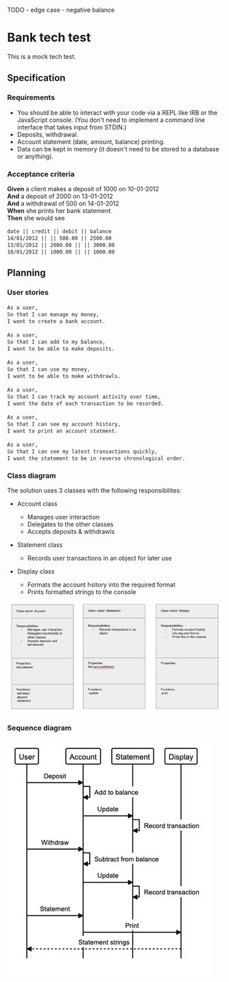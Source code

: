 TODO - edge case - negative balance 

# Bank tech test

This is a mock tech test.

## Specification

### Requirements

* You should be able to interact with your code via a REPL like IRB or the JavaScript console.  (You don't need to implement a command line interface that takes input from STDIN.)
* Deposits, withdrawal.
* Account statement (date, amount, balance) printing.
* Data can be kept in memory (it doesn't need to be stored to a database or anything).

### Acceptance criteria

**Given** a client makes a deposit of 1000 on 10-01-2012  
**And** a deposit of 2000 on 13-01-2012  
**And** a withdrawal of 500 on 14-01-2012  
**When** she prints her bank statement  
**Then** she would see

```
date || credit || debit || balance
14/01/2012 || || 500.00 || 2500.00
13/01/2012 || 2000.00 || || 3000.00
10/01/2012 || 1000.00 || || 1000.00
```
## Planning

### User stories

```
As a user,
So that I can manage my money,
I want to create a bank account.

As a user,
So that I can add to my balance,
I want to be able to make deposits. 

As a user,
So that I can use my money,
I want to be able to make withdrawls.

As a user,
So that I can track my account activity over time,
I want the date of each transaction to be recorded.

As a user,
So that I can see my account history,
I want to print an account statment. 

As a user,
So that I can see my latest transactions quickly,
I want the statement to be in reverse chronological order.

```

### Class diagram

The solution uses 3 classes with the following responsibilites:
- Account class
  - Manages user interaction
  - Delegates to the other classes
  - Accepts deposits & withdrawls

- Statement class
  - Records user transactions in an object for later use

- Display class
  - Formats the account hsitory into the required format
  - Prints formatted strings to the console

![class_diagram](./img/class_diagram.png)

### Sequence diagram

![sequence_diagram](./img/sequence_diagram.png)
